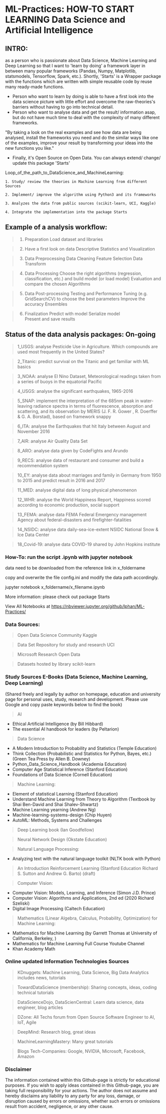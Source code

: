 # ML-Practices: HOW-TO START LEARNING Data Science and Artificial Intelligence

## INTRO: 

as a person who is passionate about Data Science, Machine Learning and Deep Learning so that I want to 'learn by doing' a framework layer in between many popular frameworks (Pandas, Numpy, Matplotlib, statsmodels, Tensorflow, Spark, etc.). 
Shortly, 'Starts' is a Wrapper package with the functions which are written with simple reusable code by reuse many ready-made functions.
 
- Person who want to learn by doing is able to have a first look into the data science picture  with little effort and overcome the raw-theories's barriers without having to go into technical detail.
- Person who want to analyse data and get the result/ information asap, but do not have much time to deal with the complexity of many different frameworks. 

"By taking a look on the real examples and see how data are being analysed, install the frameworks you need and do the similar ways like one of the examples, improve your result by transforming your ideas into the new functions you like."

- Finally, it's Open Source on Open Data. You can always extend/ change/ update this package 'Starts'

Loop_of_the_path_to_DataScience_and_MachineLearning:

	1. Study/ review the theories in Machine Learning from different Sources

	2. Implement/ improve the algorithm using Python3 and its frameworks 

	3. Analyzes the data from public sources (scikit-learn, UCI, Kaggle)

	4. Integrate the implementation into the package Starts

## Example of a analysis workflow: 
>	1. 	Preparation
	Load dataset and libraries

>	2. 	Have a first look on data
	Descriptive Statistics and Visualization

>	3.	Data Preprocessing
	Data Cleaning
	Feature Selection 
	Data Transform

>	4.	Data Processing
	Choose the right algorithms (regression, classification, etc.) and build model (or load model)
	Evaluation and compare the chosen Algorithms

>	5.	Data Post-processing
	Testing and Performance Tuning (e.g. GridSearchCV) to choose the best parameters
	Improve the accuracy
	Ensembles

>	6.	Finalization
	Predict with model
	Serialize model  
	Present and save results

## Status of the data analysis packages: On-going 

> 1_USGS: analyse Pesticide Use in Agriculture. Which compounds are used most frequently in the United States?

> 2_Titanic: predict survival on the Titanic and get familiar with ML basics

> 3_NOAA: analyse El Nino Dataset, Meteorological readings taken from a series of buoys in the equatorial Pacific

> 4_USGS: analyse the significant earthquakes, 1965-2016

> 5_SNAP: implement the interpretation of the 685nm peak in water-leaving radiance spectra in terms of fluorescence, absorption and scattering, and its observation by MERIS (J. F. R. Gower , R. Doerffer & G. A. Borstad), based on framework snappy

> 6_ITA: analyse the Earthquakes that hit Italy between August and November 2016

> 7_AIR: analyse Air Quality Data Set

> 8_ARO: analyse data given by CodeFights and Arundo

> 9_RECS: analyse data of restaurant and consumer and build a recommendation system

> 10_EY: analyse data about marriages and family in Germany from 1950 to 2015 and predict result in 2016 and 2017

> 11_MED: analyse digital data of long physical phenomenon

> 12_WHR: analyse the World Happiness Report, Happiness scored according to economic production, social support

> 13_FEMA: analyse data FEMA Federal Emergency management Agency about federal-disasters and firefighter-fatalities 

> 14_NSIDC: analyse data daily-sea-ice-extent NSIDC National Snow & Ice Data Center

> 18_Covid-19: analyse data COVID-19 shared by John Hopkins institute

### How-To: run the script .ipynb with jupyter notebook
data need to be downloaded from the reference link in x_foldername 

copy and overwrite the file config.ini and modify the data path accordingly.

jupyter notebook x_foldername/x_filename.ipynb

More information: please check out package Starts

View All Notebooks at https://nbviewer.jupyter.org/github/lphan/ML-Practices/

### Data Sources:
> Open Data Science Community Kaggle

> Data Set Repository for study and research UCI

> Microsoft Research Open Data

> Datasets hosted by library scikit-learn

### Study Sources E-Books (Data Science, Machine Learning, Deep Learning) 
(Shared freely and legally by author on homepage, education and university page for personal uses, study, research and development. Please use Google and copy paste keywords below to find the book)
> AI 
- Ethical Artificial Intelligence (by Bill Hibbard)
- The essential AI handbook for leaders (by Peltarion)

> Data Science
- A Modern Introduction to Probability and Statistics (Temple Education)
- Think Collection (Probabilistic and Statistics for Python, Bayes, etc.) (Green Tea Press by Allen B. Downey)
- Python_Data_Science_Handbook (Academia Education)
- Computer Age Statistical Inference (Stanford Education)
- Foundations of Data Science (Cornell Education)

> Machine Learning:
- Element of statistical Learning (Stanford Education)
- Understand Machine Learning from Theory to Algorithm (Textbook by Shai Ben-David and Shai Shalev-Shwartz)
- Machine Learning yearning (Andrew Ng)
- Machine-learning-systems-design (Chip Huyen)
- AutoML: Methods, Systems and Challenges

> Deep Learning book (Ian Goodfellow)

> Neural Network Design (Okstate Education)

> Natural Language Processing: 
- Analyzing text with the natural language toolkit (NLTK book with Python)

> An Introduction Reinforcement Learning (Stanford Education Richard S. Sutton and Andrew G. Barto) (draft)

> Computer Vision: 
- Computer Vision:  Models, Learning, and Inference (Simon J.D. Prince)
- Computer Vision: Algorithms and Applications, 2nd ed (2020 Richard Szeliski)
- Digital Image Processing (Caltech Education)

> Mathematics (Linear Algebra, Calculus, Probability, Optimization) for Machine Learning: 
- Mathematics for Machine Learning (by Garrett Thomas at University of California, Berkeley, )
- Mathematics for Machine Learning Full Course Youtube Channel
- Khan Academy Math

### Online updated Information Technologies Sources 
> KDnuggets: Machine Learning, Data Science, Big Data Analytics includes news, tutorials

> TowardDataScience (membership): Sharing concepts, ideas, coding technical tutorials

> DataScienceDojo, DataScienCentral: Learn data science, data engineer, blog articles

> DZone: All Techs forum from Open Source Software Engineer to AI, IoT, Agile

> DeepMind: Research blog, great ideas

> MachineLearningMastery: Many great tutorials

> Blogs Tech-Companies: Google, NVIDIA, Microsoft, Facebook, Amazon

### Disclaimer
The information contained within this Github-page is strictly for educational purposes. If you wish to apply
ideas contained in this Github-page, you are taking full responsibility for your actions.
The author does not assume and hereby disclaims any liability to any
party for any loss, damage, or disruption caused by errors or omissions, whether such errors or
omissions result from accident, negligence, or any other cause.